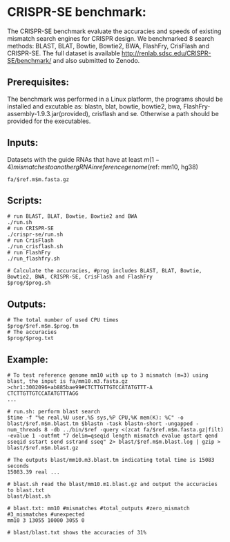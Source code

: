 # CRISPR-SE benchmark:

The CRISPR-SE benchmark evaluate the accuracies and speeds of existing mismatch search engines for CRISPR design. We benchmarked 8 search methods: BLAST, BLAT, Bowtie, Bowtie2, BWA, FlashFry, CrisFlash and CRISPR-SE. The full dataset is available http://renlab.sdsc.edu/CRISPR-SE/benchmark/ and also submitted to Zenodo.

## Prerequisites:
The benchmark was performed in a Linux platform, the programs should be installed and excutable as: blastn, blat, bowtie, bowtie2, bwa, FlashFry-assembly-1.9.3.jar(provided), crisflash and se. Otherwise a path should be provided for the executables.

## Inputs:
Datasets with the guide RNAs that have at least $m(1-4) mismatches to another gRNA in reference genome ($ref: mm10, hg38)
```
fa/$ref.m$m.fasta.gz
```

## Scripts:
```
# run BLAST, BLAT, Bowtie, Bowtie2 and BWA 
./run.sh
# run CRISPR-SE
./crispr-se/run.sh
# run CrisFlash
./run_crisflash.sh
# run FlashFry
./run_flashfry.sh

# Calculate the accuracies, #prog includes BLAST, BLAT, Bowtie, Bowtie2, BWA, CRISPR-SE, CrisFlash and FlashFry
$prog/$prog.sh
```
## Outputs:
```
# The total number of used CPU times
$prog/$ref.m$m.$prog.tm
# The accuracies
$prog/$prog.txt
```
## Example:
```
# To test reference genome mm10 with up to 3 mismatch (m=3) using blast, the input is fa/mm10.m3.fasta.gz
>chr1:3002096+ab885bae99#CTCTTGTTGTCCATATGTTT-A
CTCTTGTTGTCCATATGTTTAGG
...

# run.sh: perform blast search
$time -f "%e real,%U user,%S sys,%P CPU,%K mem(K): %C" -o blast/$ref.m$m.blast.tm $blastn -task blastn-short -ungapped -num_threads 8 -db ../bin/$ref -query <(zcat fa/$ref.m$m.fasta.gz|filt) -evalue 1 -outfmt "7 delim=qseqid length mismatch evalue qstart qend sseqid sstart send sstrand sseq" 2> blast/$ref.m$m.blast.log | gzip > blast/$ref.m$m.blast.gz

# The outputs blast/mm10.m3.blast.tm indicating total time is 15083 seconds
15083.39 real ...

# blast.sh read the blast/mm10.m1.blast.gz and output the accuracies to blast.txt
blast/blast.sh

# blast.txt: mm10 #mismatches #total_outputs #zero_mismatch #3_mismatches #unexpected
mm10 3 13055 10000 3055 0

# blast/blast.txt shows the accuracies of 31%
```

